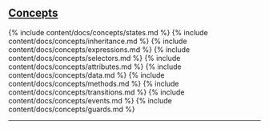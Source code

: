 ## [Concepts](#concepts)

<div class="local-toc"></div>

{% include content/docs/concepts/states.md %}
{% include content/docs/concepts/inheritance.md %}
{% include content/docs/concepts/expressions.md %}
{% include content/docs/concepts/selectors.md %}
{% include content/docs/concepts/attributes.md %}
{% include content/docs/concepts/data.md %}
{% include content/docs/concepts/methods.md %}
{% include content/docs/concepts/transitions.md %}
{% include content/docs/concepts/events.md %}
{% include content/docs/concepts/guards.md %}

* * *
